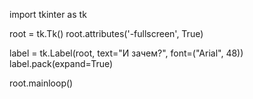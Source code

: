 import tkinter as tk

root = tk.Tk()
root.attributes('-fullscreen', True)

label = tk.Label(root, text="И зачем?", font=("Arial", 48))
label.pack(expand=True)

root.mainloop()
